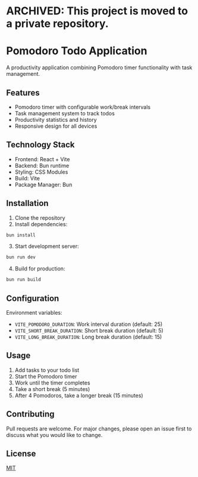 # ARCHIVED: This project is moved to a private repository.

# Pomodoro Todo Application

A productivity application combining Pomodoro timer functionality with task management.

## Features

- Pomodoro timer with configurable work/break intervals
- Task management system to track todos
- Productivity statistics and history
- Responsive design for all devices

## Technology Stack

- Frontend: React + Vite
- Backend: Bun runtime
- Styling: CSS Modules
- Build: Vite
- Package Manager: Bun

## Installation

1. Clone the repository
2. Install dependencies:
```bash
bun install
```

3. Start development server:
```bash
bun run dev
```

4. Build for production:
```bash
bun run build
```

## Configuration

Environment variables:
- `VITE_POMODORO_DURATION`: Work interval duration (default: 25)
- `VITE_SHORT_BREAK_DURATION`: Short break duration (default: 5) 
- `VITE_LONG_BREAK_DURATION`: Long break duration (default: 15)

## Usage

1. Add tasks to your todo list
2. Start the Pomodoro timer
3. Work until the timer completes
4. Take a short break (5 minutes)
5. After 4 Pomodoros, take a longer break (15 minutes)

## Contributing

Pull requests are welcome. For major changes, please open an issue first to discuss what you would like to change.

## License

[MIT](https://choosealicense.com/licenses/mit/)
